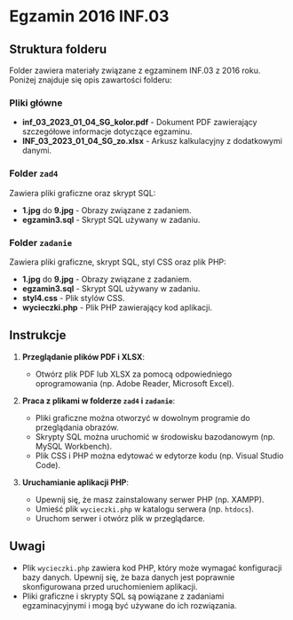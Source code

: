 # Egzamin 2016 INF.03

## Struktura folderu

Folder zawiera materiały związane z egzaminem INF.03 z 2016 roku. Poniżej znajduje się opis zawartości folderu:

### Pliki główne

- **inf_03_2023_01_04_SG_kolor.pdf** - Dokument PDF zawierający szczegółowe informacje dotyczące egzaminu.
- **INF_03_2023_01_04_SG_zo.xlsx** - Arkusz kalkulacyjny z dodatkowymi danymi.

### Folder `zad4`

Zawiera pliki graficzne oraz skrypt SQL:

- **1.jpg** do **9.jpg** - Obrazy związane z zadaniem.
- **egzamin3.sql** - Skrypt SQL używany w zadaniu.

### Folder `zadanie`

Zawiera pliki graficzne, skrypt SQL, styl CSS oraz plik PHP:

- **1.jpg** do **9.jpg** - Obrazy związane z zadaniem.
- **egzamin3.sql** - Skrypt SQL używany w zadaniu.
- **styl4.css** - Plik stylów CSS.
- **wycieczki.php** - Plik PHP zawierający kod aplikacji.

## Instrukcje

1. **Przeglądanie plików PDF i XLSX**:

   - Otwórz plik PDF lub XLSX za pomocą odpowiedniego oprogramowania (np. Adobe Reader, Microsoft Excel).

2. **Praca z plikami w folderze `zad4` i `zadanie`**:

   - Pliki graficzne można otworzyć w dowolnym programie do przeglądania obrazów.
   - Skrypty SQL można uruchomić w środowisku bazodanowym (np. MySQL Workbench).
   - Plik CSS i PHP można edytować w edytorze kodu (np. Visual Studio Code).

3. **Uruchamianie aplikacji PHP**:
   - Upewnij się, że masz zainstalowany serwer PHP (np. XAMPP).
   - Umieść plik `wycieczki.php` w katalogu serwera (np. `htdocs`).
   - Uruchom serwer i otwórz plik w przeglądarce.

## Uwagi

- Plik `wycieczki.php` zawiera kod PHP, który może wymagać konfiguracji bazy danych. Upewnij się, że baza danych jest poprawnie skonfigurowana przed uruchomieniem aplikacji.
- Pliki graficzne i skrypty SQL są powiązane z zadaniami egzaminacyjnymi i mogą być używane do ich rozwiązania.
